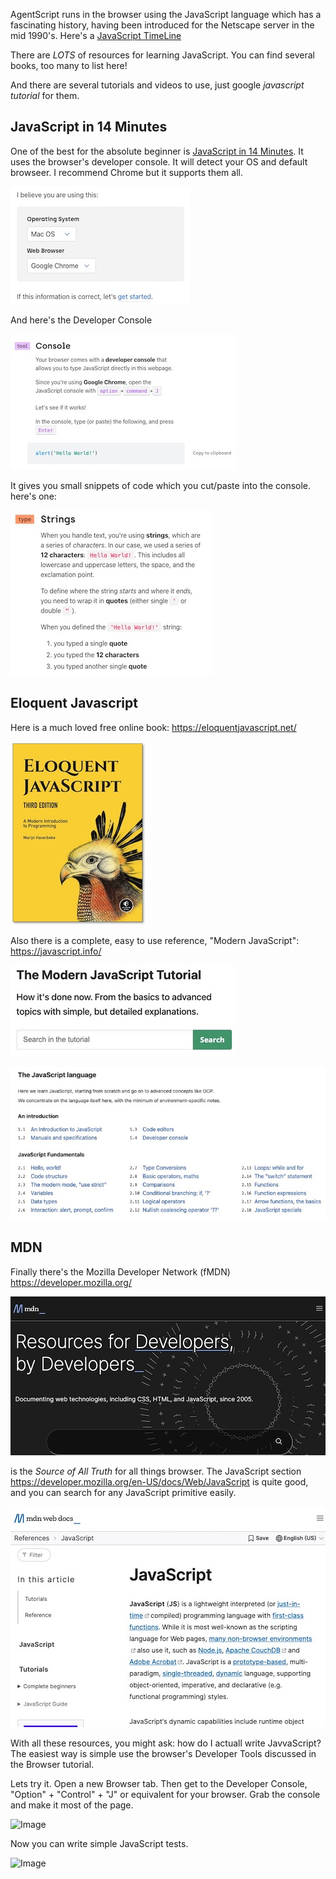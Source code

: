 <!-- # JavaScript -->

AgentScript runs in the browser using the JavaScript language which has a fascinating
history, having been introduced for the Netscape server in the mid 1990's.
Here's a [JavaScript TimeLine](https://www.w3schools.com/js/js_history.asp)

There are _LOTS_ of resources for learning JavaScript. You can find several
books, too many to list here!

And there are several tutorials and videos to use, just google _javascript tutorial_ for them.

## JavaScript in 14 Minutes

One of the best for the absolute beginner is [JavaScript in 14 Minutes](https://jgthms.com/javascript-in-14-minutes). It uses the browser's developer console. It will detect your OS and default browseer. I recommend Chrome but it supports them all.

![Image](/config/cleantheme/static/JS14Min1.jpg)

And here's the Developer Console

![Image](/config/cleantheme/static/JS14Min2.jpg)

It gives you small snippets of code which you cut/paste into the console. here's one:

![Image](/config/cleantheme/static/JS14Min3.jpg)

## Eloquent Javascript

Here is a much loved free online book: https://eloquentjavascript.net/

![Image](/config/cleantheme/static/Eloquent.jpg)

Also there is a complete, easy to use reference, "Modern JavaScript": https://javascript.info/

![Image](/config/cleantheme/static/Modern1.jpg)

![Image](/config/cleantheme/static/Modern2.jpg)

## MDN

Finally there's the Mozilla Developer Network (fMDN) https://developer.mozilla.org/

![Image](/config/cleantheme/static/MDN1.jpg)

is the _Source of All Truth_ for all things browser. The JavaScript section https://developer.mozilla.org/en-US/docs/Web/JavaScript is quite good, and you can search for any JavaScript primitive easily.

![Image](/config/cleantheme/static/MDN2.jpg)

<!-- ## Developer Console

```js script
console.log('you got executed from an markdown file')
``` -->

With all these resources, you might ask: how do I actuall write JavvaScript? The easiest way is simple use the browser's Developer Tools discussed in the Browser tutorial.

Lets try it. Open a new Browser tab. Then get to the Developer Console, "Option" + "Control" + "J" or equivalent for your browser. Grab the console and make it most of the page.

![Image](/config/cleantheme/static/DevConsole2.jpg)

Now you can write simple JavaScript tests.

![Image](/config/cleantheme/static/DevConsoleCode.jpg)
